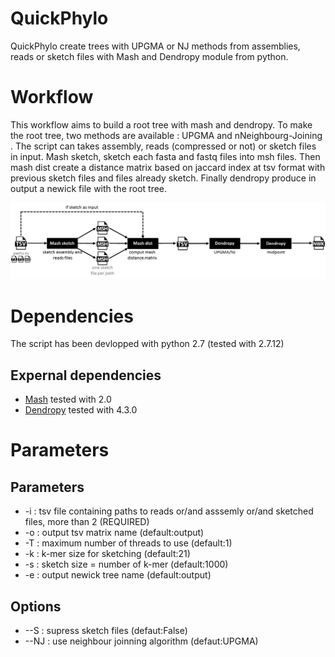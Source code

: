 QuickPhylo
==========

QuickPhylo create trees with UPGMA or NJ methods from assemblies, reads or sketch files with Mash and Dendropy module from python.

Workflow
========
This workflow aims to build a root tree with mash and dendropy. To make the root tree, two methods are available : UPGMA and nNeighbourg-Joining . The script can takes assembly, reads (compressed or not) or sketch files in input. Mash sketch, sketch each fasta and fastq files into msh files. Then mash dist create a distance matrix based on jaccard index at tsv format with previous sketch files and files already sketch. Finally dendropy produce in output a newick file with the root tree. 

![](workflow.jpg?raw=true "script workflow")

Dependencies
============

The script has been devlopped with python 2.7 (tested with 2.7.12)

## Expernal dependencies

* [Mash](https://github.com/marbl/Mash/blob/master/INSTALL.txt) tested with 2.0
* [Dendropy](https://www.dendropy.org/) tested with 4.3.0


Parameters
==========

## Parameters

* -i : tsv file containing paths to reads or/and asssemly or/and sketched files, more than 2 (REQUIRED)
* -o : output tsv matrix name  (default:output)
* -T : maximum number of threads to use (default:1)
* -k : k-mer size for sketching (default:21)
* -s : sketch size = number of k-mer (default:1000)
* -e : output newick tree name (default:output)

## Options

* --S : supress sketch files (defaut:False)
* --NJ : use neighbour joinning algorithm (defaut:UPGMA)

